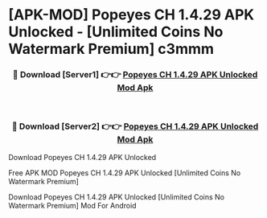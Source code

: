 # [APK-MOD] Popeyes CH 1.4.29 APK Unlocked - [Unlimited Coins No Watermark Premium] c3mmm



<div align="center">
<h3>🔴 Download [Server1] 👉👉 <a href="https://momento.my/?title=Popeyes_CH_1.4.29_APK_Unlocked">Popeyes CH 1.4.29 APK Unlocked Mod Apk</a></h3><br>

<h3>🔴 Download [Server2] 👉👉 <a href="https://momento.my/?title=Popeyes_CH_1.4.29_APK_Unlocked">Popeyes CH 1.4.29 APK Unlocked Mod Apk</a></h3>
</div>



Download Popeyes CH 1.4.29 APK Unlocked 

Free APK MOD Popeyes CH 1.4.29 APK Unlocked [Unlimited Coins No Watermark Premium]

Download Popeyes CH 1.4.29 APK Unlocked [Unlimited Coins No Watermark Premium] Mod For Android

